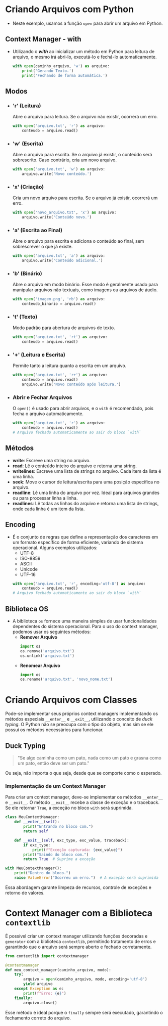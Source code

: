 # Criando Arquivos com Python

- Neste exemplo, usamos a função `open` para abrir um arquivo em Python.

## Context Manager - with

- Utilizando o **_with_** ao inicializar um método em Python para leitura de arquivo, o mesmo irá abri-lo, executá-lo e fechá-lo automaticamente.
    ```python
    with open(caminho_arquivo, 'w') as arquivo:
        print('Gerando Texto.')
        print('Fechando de forma automática.')
    ```

## Modos

- ### **'r'** (Leitura)
  Abre o arquivo para leitura. Se o arquivo não existir, ocorrerá um erro.
  ```python
  with open('arquivo.txt', 'r') as arquivo:
      conteudo = arquivo.read()
  ```

- ### **'w'** (Escrita)
  Abre o arquivo para escrita. Se o arquivo já existir, o conteúdo será sobrescrito. Caso contrário, cria um novo arquivo.
  ```python
  with open('arquivo.txt', 'w') as arquivo:
      arquivo.write('Novo conteúdo.')
  ```

- ### **'x'** (Criação)
  Cria um novo arquivo para escrita. Se o arquivo já existir, ocorrerá um erro.
  ```python
  with open('novo_arquivo.txt', 'x') as arquivo:
      arquivo.write('Conteúdo novo.')
  ```

- ### **'a'** (Escrita ao Final)
  Abre o arquivo para escrita e adiciona o conteúdo ao final, sem sobrescrever o que já existe.
  ```python
  with open('arquivo.txt', 'a') as arquivo:
      arquivo.write('Conteúdo adicional.')
  ```

- ### **'b'** (Binário)
  Abre o arquivo em modo binário. Esse modo é geralmente usado para manipular arquivos não textuais, como imagens ou arquivos de áudio.
  ```python
  with open('imagem.png', 'rb') as arquivo:
      conteudo_binario = arquivo.read()
  ```

- ### **'t'** (Texto)
  Modo padrão para abertura de arquivos de texto.
  ```python
  with open('arquivo.txt', 'rt') as arquivo:
      conteudo = arquivo.read()
  ```

- ### **'+'** (Leitura e Escrita)
  Permite tanto a leitura quanto a escrita em um arquivo.
  ```python
  with open('arquivo.txt', 'r+') as arquivo:
      conteudo = arquivo.read()
      arquivo.write('Novo conteúdo após leitura.')
  ```

- ### **Abrir e Fechar Arquivos**
  O `open()` é usado para abrir arquivos, e o `with` é recomendado, pois fecha o arquivo automaticamente.
  ```python
  with open('arquivo.txt', 'r') as arquivo:
      conteudo = arquivo.read()
  # Arquivo fechado automaticamente ao sair do bloco `with`
  ```

## Métodos
- **write**: Escreve uma string no arquivo.
- **read**: Lê o conteúdo inteiro do arquivo e retorna uma string.
- **writelines**: Escreve uma lista de strings no arquivo. Cada item da lista é uma linha.
- **seek**: Move o cursor de leitura/escrita para uma posição específica no arquivo.
- **readline**: Lê uma linha do arquivo por vez. Ideal para arquivos grandes ou para processar linha a linha.
- **readlines**: Lê todas as linhas do arquivo e retorna uma lista de strings, onde cada linha é um item da lista.

## Encoding

- É o conjunto de regras que define a representação dos caracteres em um formato específico de forma eficiente, variando de sistema operacional. Alguns exemplos utilizados:
  - UTF-8
  - ISO-8859
  - ASCII
  - Unicode
  - UTF-16
  ```python
  with open('arquivo.txt', 'r', encoding='utf-8') as arquivo:
      conteudo = arquivo.read()
  # Arquivo fechado automaticamente ao sair do bloco `with`
  ```

## Biblioteca OS

- A biblioteca `os` fornece uma maneira simples de usar funcionalidades dependentes do sistema operacional. Para o uso do context manager, podemos usar os seguintes métodos:
  - **Remover Arquivo**
    ```python
    import os
    os.remove('arquivo.txt')
    os.unlink('arquivo.txt')
    ```
  - **Renomear Arquivo**
    ```python
    import os
    os.rename('arquivo.txt', 'novo_nome.txt')
    ```

# Criando Arquivos com Classes

Pode-se implementar seus próprios context managers implementando os métodos especiais `__enter__` e `__exit__`, utilizando o conceito de *duck typing*. O Python não se preocupa com o tipo do objeto, mas sim se ele possui os métodos necessários para funcionar.

## Duck Typing

> "Se algo caminha como um pato, nada como um pato e grasna como um pato, então deve ser um pato."

Ou seja, não importa o que seja, desde que se comporte como o esperado.

### Implementação de um Context Manager

Para criar um context manager, deve-se implementar os métodos `__enter__` e `__exit__`. O método `__exit__` recebe a classe de exceção e o traceback. Se ele retornar `True`, a exceção no bloco `with` será suprimida.

```python
class MeuContextManager:
    def __enter__(self):
        print("Entrando no bloco com.")
        return self

    def __exit__(self, exc_type, exc_value, traceback):
        if exc_type:
            print(f"Exceção capturada: {exc_value}")
        print("Saindo do bloco com.")
        return True  # Suprime a exceção

with MeuContextManager():
    print("Dentro do bloco.")
    raise ValueError("Ocorreu um erro.")  # A exceção será suprimida
```

Essa abordagem garante limpeza de recursos, controle de exceções e retorno de valores.

# Context Manager com a Biblioteca `contextlib`

É possível criar um context manager utilizando funções decoradas e `generator` com a biblioteca `contextlib`, permitindo tratamento de erros e garantindo que o arquivo será sempre aberto e fechado corretamente.

```python
from contextlib import contextmanager

@contextmanager
def meu_context_manager(caminho_arquivo, modo):
    try:
        arquivo = open(caminho_arquivo, modo, encoding='utf-8')
        yield arquivo
    except Exception as e:
        print(f"Erro: {e}")
    finally:
        arquivo.close()
```

Esse método é ideal porque o `finally` sempre será executado, garantindo o fechamento correto do arquivo.

